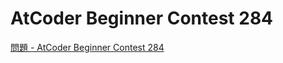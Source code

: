 AtCoder Beginner Contest 284
===

[問題 - AtCoder Beginner Contest 284](https://atcoder.jp/contests/abc284/tasks)
